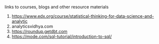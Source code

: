 links to courses, blogs and other resource materials

1. https://www.edx.org/course/statistical-thinking-for-data-science-and-analytic
2. analyticsvidhya.com
3. https://roundup.getdbt.com
4. https://mode.com/sql-tutorial/introduction-to-sql/
